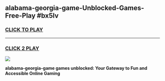 
## alabama-georgia-game-Unblocked-Games-Free-Play #bx5lv
<h3>
<a href="https://us.freeplayer.one?title=alabama-georgia-game&ref=9M">CLICK TO PLAY</a></h3>
<hr>

<h3>
<a href="https://us.freeplayer.one?title=alabama-georgia-game&ref=9M">CLICK 2 PLAY</a>
  
</h3>

<a href="https://us.freeplayer.one?title=alabama-georgia-game&ref=9M"><img src="https://clearcache.store/games.png"></a>


**alabama-georgia-game games unblocked: Your Gateway to Fun and Accessible Online Gaming**
